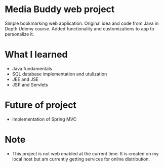# Media Buddy web project
Simple bookmarking web application.
Original idea and code from Java in Depth Udemy course.
Added functionality and customizations to app to personalize it.

# What I learned
- Java fundamentals
- SQL database implementation and utulization
- JEE and JSE
- JSP and Servlets

# Future of project
- Implementation of Spring MVC

# Note
- This project is not web enabled at the current time. It is created on my local host but am currently getting services for online distribution.

